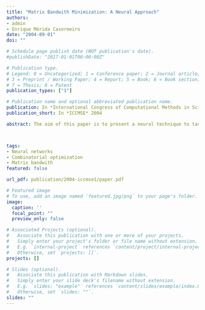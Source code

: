```yaml
---
title: "Matrix Bandwith Minimization: A Neural Approach"
authors:
- admin
- Enrique Mérida Casermeiro
date: "2004-09-01"
doi: ""

# Schedule page publish date (NOT publication's date).
#publishDate: "2017-01-01T00:00:00Z"

# Publication type.
# Legend: 0 = Uncategorized; 1 = Conference paper; 2 = Journal article;
# 3 = Preprint / Working Paper; 4 = Report; 5 = Book; 6 = Book section;
# 7 = Thesis; 8 = Patent
publication_types: ["1"]

# Publication name and optional abbreviated publication name.
publication: In *International Congress of Computational Methods in Science and Engineering* 2004
publication_short: In *ICCMSE* 2004

abstract: The aim of this paper is to present a neural technique to tackle the bandwidth minimization problem. This neural model, successfully applied to other problems, presents better solutions than those of other classical approaches to this problem, as shown by the simulations performed.



tags:
- Neural networks
- Combinatorial optimization
- Matrix bandwith
featured: false

url_pdf: publication/2004-iccmse1/paper.pdf

# Featured image
# To use, add an image named `featured.jpg/png` to your page's folder. 
image:
  caption: ''
  focal_point: ""
  preview_only: false

# Associated Projects (optional).
#   Associate this publication with one or more of your projects.
#   Simply enter your project's folder or file name without extension.
#   E.g. `internal-project` references `content/project/internal-project/index.md`.
#   Otherwise, set `projects: []`.
projects: []

# Slides (optional).
#   Associate this publication with Markdown slides.
#   Simply enter your slide deck's filename without extension.
#   E.g. `slides: "example"` references `content/slides/example/index.md`.
#   Otherwise, set `slides: ""`.
slides: ""
---
```

